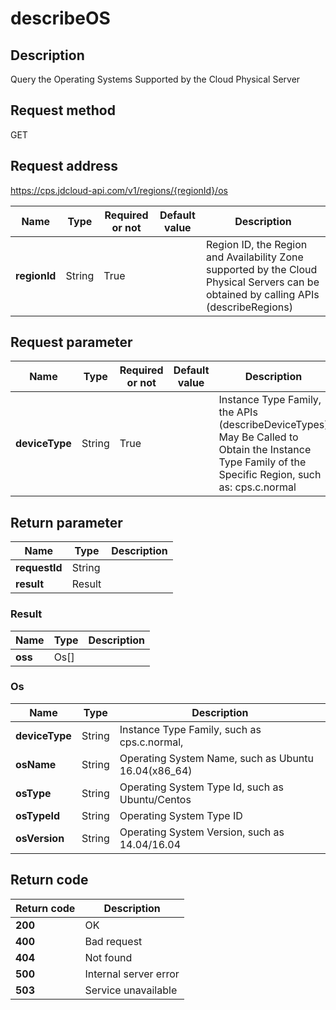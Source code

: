 # describeOS


## Description
Query the Operating Systems Supported by the Cloud Physical Server

## Request method
GET

## Request address
https://cps.jdcloud-api.com/v1/regions/{regionId}/os

|Name|Type|Required or not|Default value|Description|
|---|---|---|---|---|
|**regionId**|String|True||Region ID, the Region and Availability Zone supported by the Cloud Physical Servers can be obtained by calling APIs (describeRegions)|

## Request parameter
|Name|Type|Required or not|Default value|Description|
|---|---|---|---|---|
|**deviceType**|String|True||Instance Type Family, the APIs (describeDeviceTypes) May Be Called to Obtain the Instance Type Family of the Specific Region, such as: cps.c.normal|


## Return parameter
|Name|Type|Description|
|---|---|---|
|**requestId**|String||
|**result**|Result||


### Result
|Name|Type|Description|
|---|---|---|
|**oss**|Os[]||
### Os
|Name|Type|Description|
|---|---|---|
|**deviceType**|String|Instance Type Family, such as cps.c.normal,|
|**osName**|String|Operating System Name, such as Ubuntu 16.04(x86_64)|
|**osType**|String|Operating System Type Id, such as Ubuntu/Centos|
|**osTypeId**|String|Operating System Type ID|
|**osVersion**|String|Operating System Version, such as 14.04/16.04|

## Return code
|Return code|Description|
|---|---|
|**200**|OK|
|**400**|Bad request|
|**404**|Not found|
|**500**|Internal server error|
|**503**|Service unavailable|
